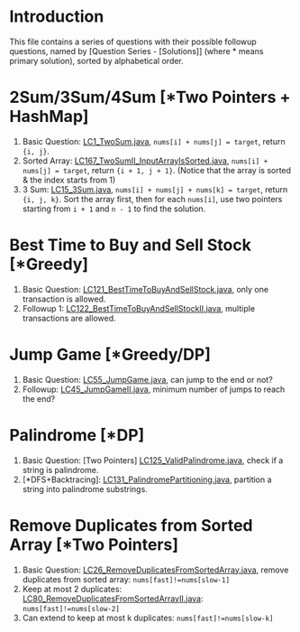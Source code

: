 # Introduction
This file contains a series of questions with their possible followup questions, named by [Question Series - [Solutions]] (where * means primary solution), sorted by alphabetical order.

# 2Sum/3Sum/4Sum [*Two Pointers + HashMap]
1. Basic Question: [LC1_TwoSum.java](../LC0001_1000/LC0001_0100/LC0001_TwoSum.java), `nums[i] + nums[j] = target`, return `{i, j}`.
2. Sorted Array: [LC167_TwoSumII_InputArrayIsSorted.java](../LC0001_1000/LC0161_0170/LC0167_TwoSumII_InputArrayIsSorted.java), `nums[i] + nums[j] = target`, return `{i + 1, j + 1}`. (Notice that the array is sorted & the index starts from 1)
3. 3 Sum: [LC15_3Sum.java](../LC0001_1000/LC0011_0020/LC0015_3Sum.java), `nums[i] + nums[j] + nums[k] = target`, return `{i, j, k}`. Sort the array first, then for each `nums[i]`, use two pointers starting from `i + 1` and `n - 1` to find the solution.

# Best Time to Buy and Sell Stock [*Greedy]
1. Basic Question: [LC121_BestTimeToBuyAndSellStock.java](../LC0001_1000/LC0101_0200/LC0121_BestTimeToBuyAndSellStock.java), only one transaction is allowed.
2. Followup 1: [LC122_BestTimeToBuyAndSellStockII.java](../LC0001_1000/LC0101_0200/LC0122_BestTimeToBuyAndSellStockII.java), multiple transactions are allowed.

# Jump Game [*Greedy/DP]
1. Basic Question: [LC55_JumpGame.java](../LC0001_1000/LC0001_0100/LC0055_JumpGame.java), can jump to the end or not?
2. Followup: [LC45_JumpGameII.java](../LC0001_1000/LC0001_0100/LC0045_JumpGameII.java), minimum number of jumps to reach the end?

# Palindrome [*DP]
1. Basic Question: [Two Pointers] [LC125_ValidPalindrome.java](../LC0001_1000/LC0121_0130/LC0125_ValidPalindrome.java), check if a string is palindrome.
2. [*DFS+Backtracing]: [LC131_PalindromePartitioning.java](../LC0001_1000/LC0101_0200/LC0131_PalindromePartitioning.java), partition a string into palindrome substrings.

# Remove Duplicates from Sorted Array [*Two Pointers]
1. Basic Question: [LC26_RemoveDuplicatesFromSortedArray.java](../LC0001_1000/LC0001_0100/LC0026_RemoveDuplicatesFromSortedArray.java), remove duplicates from sorted array: `nums[fast]!=nums[slow-1]`
2. Keep at most 2 duplicates: [LC80_RemoveDuplicatesFromSortedArrayII.java](../LC0001_1000/LC0071_0080/LC0080_RemoveDuplicatesFromSortedArrayII.java): `nums[fast]!=nums[slow-2]`
3. Can extend to keep at most k duplicates: `nums[fast]!=nums[slow-k]`